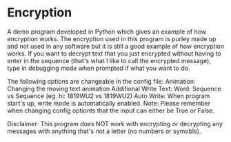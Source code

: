 # Encryption
A demo program developed in Python which gives an example of how encryption works.
The encryption used in this program is purley made up and not used in any software but it is still a good example of how encryption works.
If you want to decrypt text that you just encrypted without having to enter in the sequence (that's what I like to call the encrypted message), type in debugging mode when prompted if what you want to do.

The following options are changeable in the config file:
  Animation: Changing the moving text animation
  Additional Write Text: Word: Sequence vs Sequence (eg. hi: 1819WU2 vs 1819WU2)
  Auto Write: When program start's up, write mode is automatically enabled.
Note: Please remember when changing config optionts that the input can either be True or False.

Disclaimer: This program does NOT work with encrypting or decrypting any messages with anything that's not a letter (no numbers or symobls).
